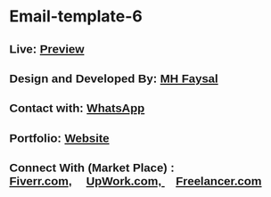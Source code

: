 # Email-template-6
<div style="font-family: sans-serif;">
    <h2>Live: <a href="https://mhfaysal124.github.io/Email-template-6/">Preview</a></h2>
    <h2>Design and Developed By: <a href="https://mhfaysal124.github.io/GPortfolio/">MH Faysal</a></h2>
    <h2>Contact with:  <a href="wa.me/01317284163">WhatsApp</a></h2>
    <h2>Portfolio: <a href="https://mhfaysal124.github.io/GPortfolio/">Website</a></h2>
    <h2>Connect With (Market Place) : <br>
        <a href="https://www.fiverr.com/mehedihasan466?public_mode=true" style="margin-right: 20px;">Fiverr.com,</a>
        <a href="https://www.upwork.com/freelancers/~012c7272fc1460e492?viewMode=1" style="margin-right: 20px;">UpWork.com, </a>
        <a href="https://www.freelancer.com/u/mehedihasanfays2" style="margin-right: 10px;">Freelancer.com</a>
    </h2>    
</div>
